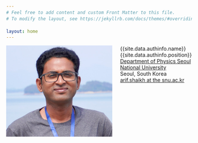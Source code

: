 ```yaml
---
# Feel free to add content and custom Front Matter to this file.
# To modify the layout, see https://jekyllrb.com/docs/themes/#overriding-theme-defaults

layout: home
---
```

<div class="columns">
<div class="column-left">
	<img src="/assets/home.jpg">
</div>
<div class="column-right"> 
	{{site.data.authinfo.name}}<br>
	{{site.data.authinfo.position}}<br>
	<a href=" ">Department of Physics
	<a href="https://en.snu.ac.kr">Seoul National University</a><br>
	Seoul, South Korea<br>
	<a href = "mailto: arif.shaikh@snu.ac.kr">arif.shaikh at the snu.ac.kr</a>
</div>
</div>
